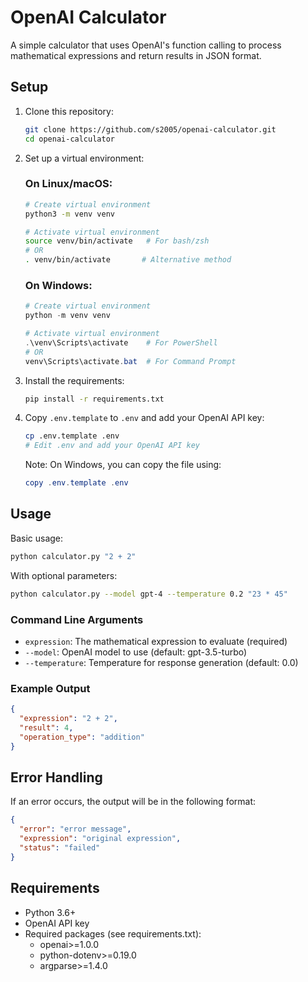 # OpenAI Calculator

A simple calculator that uses OpenAI's function calling to process mathematical expressions and return results in JSON format.

## Setup

1. Clone this repository:
   ```bash
   git clone https://github.com/s2005/openai-calculator.git
   cd openai-calculator
   ```

2. Set up a virtual environment:

   ### On Linux/macOS:
   ```bash
   # Create virtual environment
   python3 -m venv venv

   # Activate virtual environment
   source venv/bin/activate   # For bash/zsh
   # OR
   . venv/bin/activate       # Alternative method
   ```

   ### On Windows:
   ```powershell
   # Create virtual environment
   python -m venv venv

   # Activate virtual environment
   .\venv\Scripts\activate    # For PowerShell
   # OR
   venv\Scripts\activate.bat  # For Command Prompt
   ```

3. Install the requirements:
   ```bash
   pip install -r requirements.txt
   ```

4. Copy `.env.template` to `.env` and add your OpenAI API key:
   ```bash
   cp .env.template .env
   # Edit .env and add your OpenAI API key
   ```

   Note: On Windows, you can copy the file using:
   ```powershell
   copy .env.template .env
   ```

## Usage

Basic usage:
```bash
python calculator.py "2 + 2"
```

With optional parameters:
```bash
python calculator.py --model gpt-4 --temperature 0.2 "23 * 45"
```

### Command Line Arguments

- `expression`: The mathematical expression to evaluate (required)
- `--model`: OpenAI model to use (default: gpt-3.5-turbo)
- `--temperature`: Temperature for response generation (default: 0.0)

### Example Output

```json
{
  "expression": "2 + 2",
  "result": 4,
  "operation_type": "addition"
}
```

## Error Handling

If an error occurs, the output will be in the following format:
```json
{
  "error": "error message",
  "expression": "original expression",
  "status": "failed"
}
```

## Requirements

- Python 3.6+
- OpenAI API key
- Required packages (see requirements.txt):
  - openai>=1.0.0
  - python-dotenv>=0.19.0
  - argparse>=1.4.0